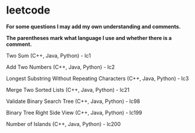 # leetcode

**For some questions I may add my own understanding and comments.**

**The parentheses mark what language I use and whether there is a comment.**

Two Sum (C++, Java, Python) - lc1

Add Two Numbers (C++, Java, Python) - lc2

Longest Substring Without Repeating Characters (C++, Java, Python) - lc3

Merge Two Sorted Lists (C++, Java, Python) - lc21

Validate Binary Search Tree (C++, Java, Python) - lc98

Binary Tree Right Side View (C++, Java, Python) - lc199

Number of Islands (C++, Java, Python) - lc200

